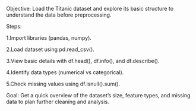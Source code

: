 Objective:
Load the Titanic dataset and explore its basic structure to understand the data before preprocessing.

Steps:

1.Import libraries (pandas, numpy).

2.Load dataset using pd.read_csv().

3.View basic details with df.head(), df.info(), and df.describe().

4.Identify data types (numerical vs categorical).

5.Check missing values using df.isnull().sum().

Goal:
Get a quick overview of the dataset’s size, feature types, and missing data to plan further cleaning and analysis.
